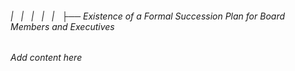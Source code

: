###### |   |   |   |   |   ├── Existence of a Formal Succession Plan for Board Members and Executives

*Add content here*